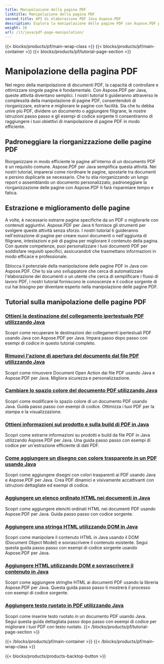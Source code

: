 ```yaml
---
title: Manipolazione della pagina PDF
linktitle: Manipolazione della pagina PDF
second_title: API di elaborazione PDF Java Aspose.PDF
description: Esplora la manipolazione delle pagine PDF con Aspose.PDF per Java. Impara a riorganizzare, estrarre e migliorare le pagine PDF senza sforzo.
weight: 16
url: /it/java/pdf-page-manipulation/
---
```


{{< blocks/products/pf/main-wrap-class >}}
{{< blocks/products/pf/main-container >}}
{{< blocks/products/pf/tutorial-page-section >}}

# Manipolazione della pagina PDF


Nel regno della manipolazione di documenti PDF, la capacità di controllare e ottimizzare singole pagine è fondamentale. Con Aspose.PDF per Java, queste attività diventano semplici. I nostri tutorial ti guideranno attraverso le complessità della manipolazione di pagine PDF, consentendoti di riorganizzare, estrarre e migliorare le pagine con facilità. Sia che tu debba unire più PDF, dividere un documento o aggiungere filigrane, le nostre istruzioni passo passo e gli esempi di codice sorgente ti consentiranno di raggiungere i tuoi obiettivi di manipolazione di pagine PDF in modo efficiente.

## Padroneggiare la riorganizzazione delle pagine PDF

Riorganizzare in modo efficiente le pagine all'interno di un documento PDF è un requisito comune. Aspose.PDF per Java semplifica questa attività. Nei nostri tutorial, imparerai come riordinare le pagine, spostarle tra documenti e persino duplicarle se necessario. Che tu stia riorganizzando un lungo report o assemblando un documento personalizzato, padroneggiare la riorganizzazione delle pagine con Aspose.PDF ti farà risparmiare tempo e fatica.

## Estrazione e miglioramento delle pagine

A volte, è necessario estrarre pagine specifiche da un PDF o migliorarle con contenuti aggiuntivi. Aspose.PDF per Java ti fornisce gli strumenti per svolgere queste attività senza sforzo. I nostri tutorial ti guideranno nell'estrazione di pagine per creare nuovi documenti o nell'aggiunta di filigrane, intestazioni e piè di pagina per migliorare il contenuto della pagina. Con queste competenze, puoi personalizzare i tuoi documenti PDF per soddisfare requisiti specifici, assicurandoti che trasmettano informazioni in modo efficace e professionale.

Sblocca il potenziale della manipolazione delle pagine PDF in Java con Aspose.PDF. Che tu sia uno sviluppatore che cerca di automatizzare l'elaborazione dei documenti o un utente che cerca di semplificare i flussi di lavoro PDF, i nostri tutorial forniscono le conoscenze e il codice sorgente di cui hai bisogno per diventare esperto nella manipolazione delle pagine PDF.

## Tutorial sulla manipolazione delle pagine PDF
### [Ottieni la destinazione del collegamento ipertestuale PDF utilizzando Java](./get-pdf-hyperlink-destination-using-java/)
Scopri come recuperare le destinazioni dei collegamenti ipertestuali PDF usando Java con Aspose.PDF per Java. Impara passo dopo passo con esempi di codice in questo tutorial completo.
### [Rimuovi l'azione di apertura del documento dal file PDF utilizzando Java](./remove-document-open-action-from-pdf-file-using-java/)
Scopri come rimuovere Document Open Action dai file PDF usando Java e Aspose.PDF per Java. Migliora sicurezza e personalizzazione.
### [Cambiare lo spazio colore del documento PDF utilizzando Java](./change-color-space-of-pdf-document-using-java/)
Scopri come modificare lo spazio colore di un documento PDF usando Java. Guida passo passo con esempi di codice. Ottimizza i tuoi PDF per la stampa e la visualizzazione.
### [Ottieni informazioni sul prodotto e sulla build di PDF in Java](./get-product-and-build-information-of-pdf-in-java/)
Scopri come estrarre informazioni su prodotti e build da file PDF in Java utilizzando Aspose.PDF per Java. Una guida passo passo con esempi di codice per un'estrazione efficiente di dati PDF.
### [Come aggiungere un disegno con colore trasparente in un PDF usando Java](./how-to-add-drawing-with-transparent-color-in-pdf-using-java/)
Scopri come aggiungere disegni con colori trasparenti ai PDF usando Java e Aspose.PDF per Java. Crea PDF dinamici e visivamente accattivanti con istruzioni dettagliate ed esempi di codice.
### [Aggiungere un elenco ordinato HTML nei documenti in Java](./add-html-ordered-list-into-documents-in-java/)
Scopri come aggiungere elenchi ordinati HTML nei documenti PDF usando Aspose.PDF per Java. Guida passo passo con codice sorgente.
### [Aggiungere una stringa HTML utilizzando DOM in Java](./add-html-string-using-dom-in-java/)
Scopri come manipolare il contenuto HTML in Java usando il DOM (Document Object Model) e sovrascrivere il contenuto esistente. Segui questa guida passo passo con esempi di codice sorgente usando Aspose.PDF per Java.
### [Aggiungere HTML utilizzando DOM e sovrascrivere il contenuto in Java](./add-html-using-dom-and-overwrite-content-in-java/)
Scopri come aggiungere stringhe HTML ai documenti PDF usando la libreria Aspose.PDF per Java. Questa guida passo passo ti mostrerà il processo con esempi di codice sorgente.
### [Aggiungere testo ruotato in PDF utilizzando Java](./add-rotated-text-in-pdf-using-java/)
Scopri come inserire testo ruotato in un documento PDF usando Java. Segui questa guida dettagliata passo dopo passo con esempi di codice per migliorare i tuoi PDF con testo ruotato.
{{< /blocks/products/pf/tutorial-page-section >}}

{{< /blocks/products/pf/main-container >}}
{{< /blocks/products/pf/main-wrap-class >}}

{{< blocks/products/products-backtop-button >}}

